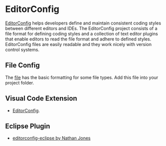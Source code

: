 # EditorConfig

[EditorConfig](http://editorconfig.org/) helps developers define and maintain consistent coding styles between different editors and IDEs. The EditorConfig project consists of a file format for defining coding styles and a collection of text editor plugins that enable editors to read the file format and adhere to defined styles. EditorConfig files are easily readable and they work nicely with version control systems.

## File Config

The [file](.editorconfig) has the basic formatting for some file types. Add this file into your project folder.

## Visual Code Extension

* [EditorConfig](https://marketplace.visualstudio.com/items?itemName=EditorConfig.EditorConfig).

## Eclipse Plugin

* [editorconfig-eclipse by Nathan Jones](http://marketplace.eclipse.org/content/editorconfig-eclipse)
